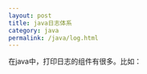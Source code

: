 ```yaml
---
layout: post
title: java日志体系
category: java
permalink: /java/log.html
---
```

在java中，打印日志的组件有很多。比如：
